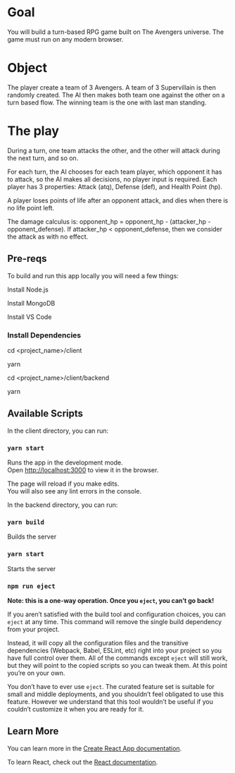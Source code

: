 
# Goal

You will build a turn-based RPG game built on The Avengers universe. The game must run on any modern browser.

# Object

The player create a team of 3 Avengers. A team of 3 Supervillain is then randomly created. The AI then makes both team one against the other on a turn based flow. The winning team is the one with last man standing.

# The play

During a turn, one team attacks the other, and the other will attack during the next turn, and so on.

For each turn, the AI chooses for each team player, which opponent it has to attack, so the AI makes all decisions, no player input is required. Each player has 3 properties: Attack (atq), Defense (def), and Health Point (hp).

A player loses points of life after an opponent attack, and dies when there is no life point left.

The damage calculus is: opponent_hp = opponent_hp - (attacker_hp - opponent_defense). If attacker_hp < opponent_defense, then we consider the attack as with no effect.


## Pre-reqs
To build and run this app locally you will need a few things:

Install Node.js

Install MongoDB

Install VS Code

### Install Dependencies
cd <project_name>/client

yarn

cd <project_name>/client/backend

yarn

## Available Scripts

In the client directory, you can run:

### `yarn start`

Runs the app in the development mode.<br>
Open [http://localhost:3000](http://localhost:3000) to view it in the browser.

The page will reload if you make edits.<br>
You will also see any lint errors in the console.

In the backend directory, you can run:

### `yarn build`

Builds the server

### `yarn start`

Starts the server
### `npm run eject`

**Note: this is a one-way operation. Once you `eject`, you can’t go back!**

If you aren’t satisfied with the build tool and configuration choices, you can `eject` at any time. This command will remove the single build dependency from your project.

Instead, it will copy all the configuration files and the transitive dependencies (Webpack, Babel, ESLint, etc) right into your project so you have full control over them. All of the commands except `eject` will still work, but they will point to the copied scripts so you can tweak them. At this point you’re on your own.

You don’t have to ever use `eject`. The curated feature set is suitable for small and middle deployments, and you shouldn’t feel obligated to use this feature. However we understand that this tool wouldn’t be useful if you couldn’t customize it when you are ready for it.

## Learn More

You can learn more in the [Create React App documentation](https://facebook.github.io/create-react-app/docs/getting-started).

To learn React, check out the [React documentation](https://reactjs.org/).


